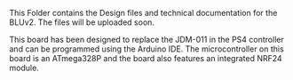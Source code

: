This Folder contains the Design files and technical documentation for the BLUv2. The files will be uploaded soon.

This board has been designed to replace the JDM-011 in the PS4 controller and can be programmed using the Arduino IDE.
The microcontroller on this board is an ATmega328P and the board also features an integrated NRF24 module.
